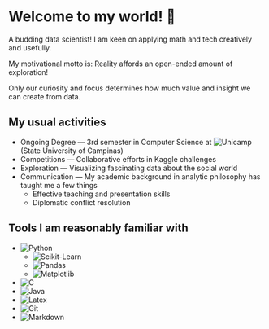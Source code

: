 # Welcome to my world! 👋
A budding data scientist! I am keen on applying math and tech creatively and usefully.

My motivational motto is: Reality affords an open-ended amount of exploration!

Only our curiosity and focus determines how much value and insight we can create from data.

## My usual activities
* Ongoing Degree — 3rd semester in Computer Science at ![Unicamp](https://www.unicamp.br/unicamp/) (State University of Campinas)
* Competitions — Collaborative efforts in Kaggle challenges
* Exploration — Visualizing fascinating data about the social world
* Communication — My academic background in analytic philosophy has taught me a few things
  * Effective teaching and presentation skills
  * Diplomatic conflict resolution

## Tools I am reasonably familiar with
* ![Python](https://img.shields.io/badge/python%20-%2314354C.svg?&style=for-the-badge&logo=python&logoColor=white)
  * ![Scikit-Learn](https://img.shields.io/badge/SKL-scikit--learn-orange)
  * ![Pandas](https://img.shields.io/badge/PD-pandas-green)
  * ![Matplotlib](https://img.shields.io/badge/PLT-matplotlib-blue)
* ![C](https://img.shields.io/badge/c%20-%2300599C.svg?&style=for-the-badge&logo=c&logoColor=white)
* ![Java](https://img.shields.io/badge/Java-ED8B00?style=for-the-badge&logo=java&logoColor=white)  
* ![Latex](https://img.shields.io/badge/latex%20-%23008080.svg?&style=for-the-badge&logo=latex&logoColor=white)
* ![Git](https://img.shields.io/badge/Git-F05032?style=for-the-badge&logo=git&logoColor=white)
* ![Markdown](https://img.shields.io/badge/Markdown-000000?style=for-the-badge&logo=markdown&logoColor=white)
